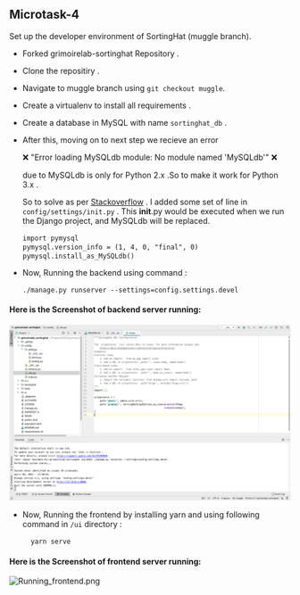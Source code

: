 ## Microtask-4

Set up the developer environment of SortingHat (muggle branch).

- Forked grimoirelab-sortinghat Repository .
- Clone the repositiry .
- Navigate to muggle branch using `git checkout muggle`.
- Create a virtualenv to install all requirements .
- Create a database in MySQL with name `sortinghat_db` .
- After this, moving on to next step we recieve an error 

    :x: "Error loading MySQLdb module: No module named 'MySQLdb'" :x:
 
 
   due to MySQLdb is only for Python 2.x .So to make it work for Python 3.x .
   
   So to solve as per [Stackoverflow](https://stackoverflow.com/questions/39574813/error-loading-mysqldb-module-no-module-named-mysqldb/39575675) .
   I added some set of line in `config/settings/init.py` . This __init__.py would be executed when we run the Django project, and MySQLdb will be replaced.
      
      import pymysql
      pymysql.version_info = (1, 4, 0, "final", 0)
      pymysql.install_as_MySQLdb()
   
- Now, Running the backend using command :
      
      ./manage.py runserver --settings=config.settings.devel
      
#### Here is the Screenshot of backend server running:

![running_backend_sortinghat](https://github.com/SourabhSaraswat-191939/GSoC-chaoss-microtasks/blob/main/microtask-4/running_backend_sortinghat.png)

- Now, Running the frontend by installing yarn and using following command in `/ui` directory :

        yarn serve
        
#### Here is the Screenshot of frontend server running:

![Running_frontend.png](https://github.com/SourabhSaraswat-191939/GSoC-chaoss-microtasks/blob/main/microtask-4/Running_frontend.png.png)
  
